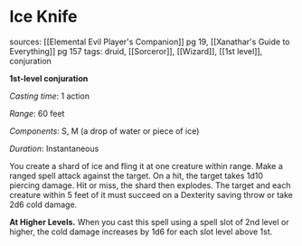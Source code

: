 # Ice Knife
sources: [[Elemental Evil Player's Companion]] pg 19, [[Xanathar's Guide to Everything]] pg 157
tags: druid, [[Sorceror]], [[Wizard]], [[1st level]], conjuration

**1st-level conjuration**

*Casting time*: 1 action

*Range*: 60 feet

*Components*: S, M (a drop of water or piece of ice)

*Duration*: Instantaneous

You create a shard of ice and fling it at one creature within range. Make a ranged spell attack against the target. On a hit, the target takes 1d10 piercing damage. Hit or miss, the shard then explodes. The target and each creature within 5 feet of it must succeed on a Dexterity saving throw or take 2d6 cold damage.

**At Higher Levels.** When you cast this spell using a spell slot of 2nd level or higher, the cold damage increases by 1d6 for each slot level above 1st.
